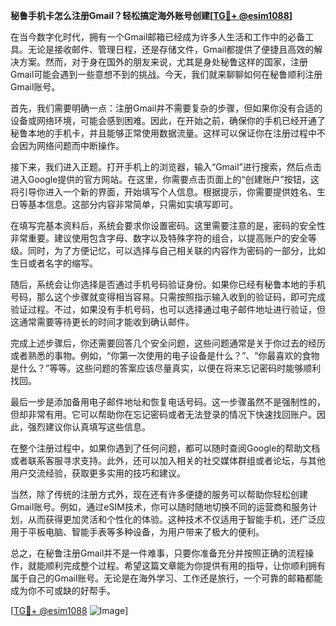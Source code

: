 **秘鲁手机卡怎么注册Gmail？轻松搞定海外账号创建[[TG💪+ @esim1088](https://t.me/s/esim1088)]**

在当今数字化时代，拥有一个Gmail邮箱已经成为许多人生活和工作中的必备工具。无论是接收邮件、管理日程，还是存储文件，Gmail都提供了便捷且高效的解决方案。然而，对于身在国外的朋友来说，尤其是身处秘鲁这样的国家，注册Gmail可能会遇到一些意想不到的挑战。今天，我们就来聊聊如何在秘鲁顺利注册Gmail账号。

首先，我们需要明确一点：注册Gmail并不需要复杂的步骤，但如果你没有合适的设备或网络环境，可能会感到困难。因此，在开始之前，确保你的手机已经开通了秘鲁本地的手机卡，并且能够正常使用数据流量。这样可以保证你在注册过程中不会因为网络问题而中断操作。

接下来，我们进入正题。打开手机上的浏览器，输入“Gmail”进行搜索，然后点击进入Google提供的官方网站。在这里，你需要点击页面上的“创建账户”按钮，这将引导你进入一个新的界面，开始填写个人信息。根据提示，你需要提供姓名、生日等基本信息。这部分内容非常简单，只需如实填写即可。

在填写完基本资料后，系统会要求你设置密码。这里需要注意的是，密码的安全性非常重要。建议使用包含字母、数字以及特殊字符的组合，以提高账户的安全等级。同时，为了方便记忆，可以选择与自己相关联的内容作为密码的一部分，比如生日或者名字的缩写。

随后，系统会让你选择是否通过手机号码验证身份。如果你已经有秘鲁本地的手机号码，那么这个步骤就变得相当容易。只需按照指示输入收到的验证码，即可完成验证过程。不过，如果没有手机号码，也可以选择通过电子邮件地址进行验证，但这通常需要等待更长的时间才能收到确认邮件。

完成上述步骤后，你还需要回答几个安全问题，这些问题通常是关于你过去的经历或者熟悉的事物。例如，“你第一次使用的电子设备是什么？”、“你最喜欢的食物是什么？”等等。这些问题的答案应该尽量真实，以便在将来忘记密码时能够顺利找回。

最后一步是添加备用电子邮件地址和恢复电话号码。这一步骤虽然不是强制性的，但却非常有用。它可以帮助你在忘记密码或者无法登录的情况下快速找回账户。因此，强烈建议你认真填写这些信息。

在整个注册过程中，如果你遇到了任何问题，都可以随时查阅Google的帮助文档或者联系客服寻求支持。此外，还可以加入相关的社交媒体群组或者论坛，与其他用户交流经验，获取更多实用的技巧和建议。

当然，除了传统的注册方式外，现在还有许多便捷的服务可以帮助你轻松创建Gmail账号。例如，通过eSIM技术，你可以随时随地切换不同的运营商和服务计划，从而获得更加灵活和个性化的体验。这种技术不仅适用于智能手机，还广泛应用于平板电脑、智能手表等多种设备，为用户带来了极大的便利。

总之，在秘鲁注册Gmail并不是一件难事，只要你准备充分并按照正确的流程操作，就能顺利完成整个过程。希望这篇文章能为你提供有用的指导，让你顺利拥有属于自己的Gmail账号。无论是在海外学习、工作还是旅行，一个可靠的邮箱都能成为你不可或缺的好帮手。

[[TG💪+ @esim1088](https://t.me/s/esim1088) ![Image](https://i.postimg.cc/4NQfJmqS/Snipaste-2025-05-13-00-14-12.png)]